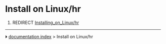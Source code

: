 # Install on Linux/hr
1.  REDIRECT [Installing_on_Linux/hr](Installing_on_Linux/hr.md)



---
⏵ [documentation index](../README.md) > Install on Linux/hr
